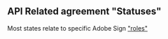 ## API Related agreement "Statuses"

Most states relate to specific Adobe Sign ["roles"](https://helpx.adobe.com/sign/using/set-up-signer-approver-roles.html)

